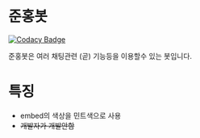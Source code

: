 준홍봇
=========

[![Codacy Badge](https://app.codacy.com/project/badge/Grade/f2e60d5081b6419b86a2fa8ac71ceeb2)](https://www.codacy.com?utm_source=github.com&amp;utm_medium=referral&amp;utm_content=junhong123a/jbot&amp;utm_campaign=Badge_Grade)

준홍봇은 여러 채팅관련 (곧) 기능등을 이용할수 있는 봇입니다.

특징
=========
* embed의 색상을 민트색으로 사용
* ~~개발자가 개발안함~~
